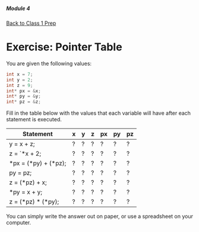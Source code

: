 ##### Module 4

[Back to Class 1 Prep](../../class1-prep#pointers)

# Exercise: Pointer Table

You are given the following values:

```c
int x = 7;
int y = 2;
int z = 9;
int* px = &x;
int* py = &y;
int* pz = &z;
```

Fill in the table below with the values that each variable will have after each statement is executed.

Statement | x | y | z | px | py | pz 
----------|---|---|---|----|----|----
y = x + z; | ? | ? | ? |  ? |  ? |  ?
z = `*x + 2;| ? | ? | ? |  ? |  ? |  ?
\*px = (\*py) + (\*pz);| ? | ? | ? |  ? |  ? |  ?
py = pz;| ? | ? | ? |  ? |  ? |  ?
z = (\*pz) + x;| ? | ? | ? |  ? |  ? |  ?
\*py = x + y;| ? | ? | ? |  ? |  ? |  ?
z = (\*pz) \* (\*py);| ? | ? | ? |  ? |  ? |  ?


You can simply write the answer out on paper, or use a spreadsheet on your computer.
